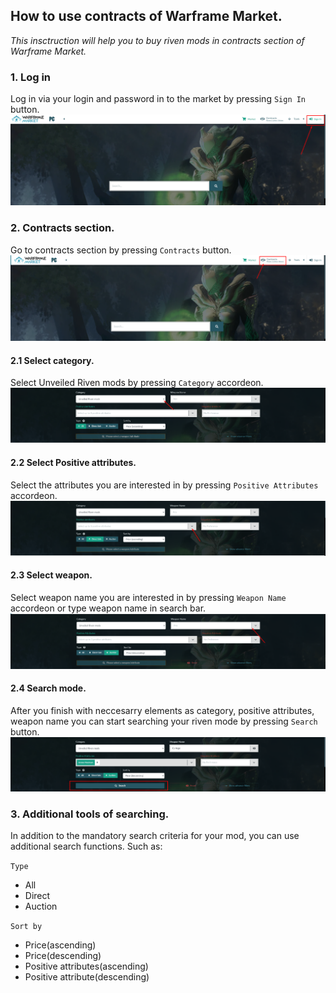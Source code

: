 ## How to use contracts of Warframe Market.

*This insctruction will help you to buy riven mods in contracts section of Warframe Market.*

### 1. Log in

Log in via your login and password in to the market by pressing `Sign In` button.
![alt text](Screenshot_1.png)


### 2. Contracts section.

Go to contracts section by pressing `Contracts` button.
![alt text](Screenshot_2.png)

#### 2.1 Select category.

Select Unveiled Riven mods by pressing `Category` accordeon.
![alt text](Screenshot_7.png)

#### 2.2 Select Positive attributes.

Select the attributes you are interested in by pressing `Positive Attributes` accordeon.
![alt text](Screenshot_4.png)

#### 2.3 Select weapon.

Select weapon name you are interested in by pressing `Weapon Name` accordeon or type weapon name in search bar.
![alt text](Screenshot_5.png)

#### 2.4 Search mode.

After you finish with neccesarry elements as category, positive attributes, weapon name you can start searching your riven mode by pressing `Search` button.
![alt text](Screenshot_6.png)

### 3. Additional tools of searching.

In addition to the mandatory search criteria for your mod, you can use additional search functions.
Such as:

`Type`
- All
- Direct
- Auction
  
`Sort by`
- Price(ascending)
- Price(descending)
- Positive attributes(ascending)
- Positive attribute(descending)